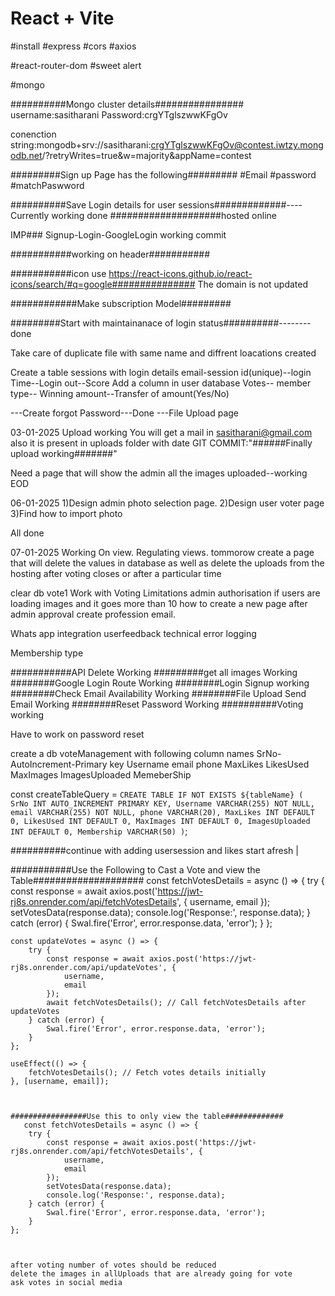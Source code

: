 # React + Vite

#install
#express
#cors
#axios

#react-router-dom
#sweet alert

#mongo

##########Mongo cluster details################
username:sasitharani
Password:crgYTglszwwKFgOv

conenction string:mongodb+srv://sasitharani:crgYTglszwwKFgOv@contest.iwtzy.mongodb.net/?retryWrites=true&w=majority&appName=contest




#########Sign up Page has the following#########
#Email
#password
#matchPaswword

##########Save Login details for user sessions#############----Currently working done
####################hosted online

IMP### Signup-Login-GoogleLogin working commit

###########working on header###########

###########icon use https://react-icons.github.io/react-icons/search/#q=google###############
The domain is not updated

############Make subscription Model#########

#########Start with maintainanace of login status##########--------done

Take care of duplicate file with same name and diffrent loacations created

Create a table sessions with login details email-session id(unique)--login Time--Login out--Score
Add a column in user database Votes-- member type-- Winning amount--Transfer of amount(Yes/No) 

---Create forgot Password---Done
---File Upload page


03-01-2025
Upload working
You will get a mail in sasitharani@gmail.com
also it is present in uploads folder with date 
GIT COMMIT:"######Finally upload working#######"


Need a page that will show the admin all the images uploaded--working
EOD

06-01-2025
1)Design admin photo selection page.
2)Design user voter page
3)Find how to import photo

All done

07-01-2025
Working On view.
Regulating views.
tommorow create a page that will delete the values in database as well as delete the uploads from the hosting after voting closes
or after a particular time

clear db vote1
Work with Voting Limitations
admin authorisation
if users are loading images and it goes more than 10 how to create a new page after admin approval
create profession email.

Whats app integration
userfeedback
technical error logging

Membership type


###########API Delete Working
#########get all images Working
########Google Login Route Working
########Login Signup working
########Check Email Availability Working
########File Upload Send Email Working
########Reset Password Working
##########Voting working

Have to work on password reset

create a db voteManagement with following column names
SrNo-AutoIncrement-Primary key
Username
email
phone
MaxLikes
LikesUsed
MaxImages
ImagesUploaded
MemeberShip

  const createTableQuery = `
    CREATE TABLE IF NOT EXISTS ${tableName} (
      SrNo INT AUTO_INCREMENT PRIMARY KEY,
      Username VARCHAR(255) NOT NULL,
      email VARCHAR(255) NOT NULL,
      phone VARCHAR(20),
      MaxLikes INT DEFAULT 0,
      LikesUsed INT DEFAULT 0,
      MaxImages INT DEFAULT 0,
      ImagesUploaded INT DEFAULT 0,
      Membership VARCHAR(50)
    )
  `;

##########continue with adding usersession and likes start afresh
|



###########Use the Following to Cast a Vote and view the Table####################
    const fetchVotesDetails = async () => {
        try {
            const response = await axios.post('https://jwt-rj8s.onrender.com/api/fetchVotesDetails', {
                username,
                email
            });
            setVotesData(response.data);
            console.log('Response:', response.data);
        } catch (error) {
            Swal.fire('Error', error.response.data, 'error');
        }
    };

    const updateVotes = async () => {
        try {
            const response = await axios.post('https://jwt-rj8s.onrender.com/api/updateVotes', {
                username,
                email
            });
            await fetchVotesDetails(); // Call fetchVotesDetails after updateVotes
        } catch (error) {
            Swal.fire('Error', error.response.data, 'error');
        }
    };

    useEffect(() => {
        fetchVotesDetails(); // Fetch votes details initially
    }, [username, email]);



    #################Use this to only view the table#############
       const fetchVotesDetails = async () => {
        try {
            const response = await axios.post('https://jwt-rj8s.onrender.com/api/fetchVotesDetails', {
                username,
                email
            });
            setVotesData(response.data);
            console.log('Response:', response.data);
        } catch (error) {
            Swal.fire('Error', error.response.data, 'error');
        }
    };



    after voting number of votes should be reduced
    delete the images in allUploads that are already going for vote
    ask votes in social media
